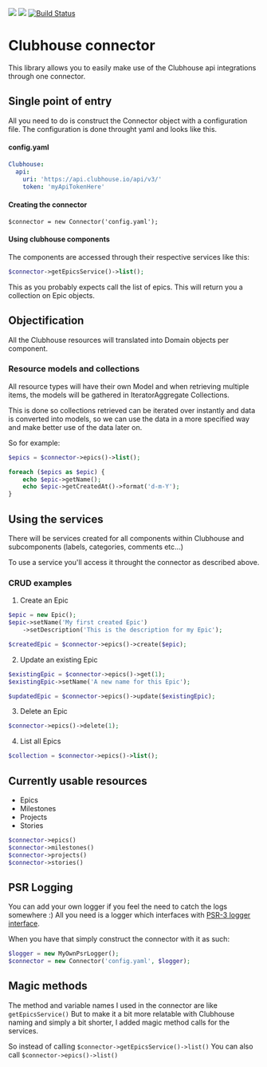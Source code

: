 <a href="https://codeclimate.com/github/LarsNieuwenhuizen/ClubhouseConnector/maintainability"><img src="https://api.codeclimate.com/v1/badges/9d0b03e99be71ba6c335/maintainability" /></a>
<a href="https://codeclimate.com/github/LarsNieuwenhuizen/ClubhouseConnector/test_coverage"><img src="https://api.codeclimate.com/v1/badges/9d0b03e99be71ba6c335/test_coverage" /></a>
[![Build Status](https://travis-ci.org/LarsNieuwenhuizen/ClubhouseConnector.svg?branch=master)](https://travis-ci.org/LarsNieuwenhuizen/ClubhouseConnector)

# Clubhouse connector

This library allows you to easily make use of
the Clubhouse api integrations through one connector.

## Single point of entry
All you need to do is construct the Connector object with a configuration file.
The configuration is done throught yaml and looks like this.

#### config.yaml
```yaml
Clubhouse:
  api:
    uri: 'https://api.clubhouse.io/api/v3/'
    token: 'myApiTokenHere'
```

#### Creating the connector

```phph
$connector = new Connector('config.yaml');
```

#### Using clubhouse components
The components are accessed through their respective services like this:

```php
$connector->getEpicsService()->list();
```

This as you probably expects call the list of epics.
This will return you a collection on Epic objects.

## Objectification
All the Clubhouse resources will translated into Domain objects per component.

### Resource models and collections
All resource types will have their own Model and when retrieving multiple items,
the models will be gathered in IteratorAggregate Collections.

This is done so collections retrieved can be iterated over instantly and data is converted into
models, so we can use the data in a more specified way and make better use of the data later on.

So for example:

```php
$epics = $connector->epics()->list();

foreach ($epics as $epic) {
    echo $epic->getName();
    echo $epic->getCreatedAt()->format('d-m-Y');
}
```

## Using the services

There will be services created for all components within Clubhouse and subcomponents (labels, categories, comments etc...)

To use a service you'll access it throught the connector as described above.

### CRUD examples

1. Create an Epic

```php
$epic = new Epic();
$epic->setName('My first created Epic')
    ->setDescription('This is the description for my Epic');

$createdEpic = $connector->epics()->create($epic);
```

2. Update an existing Epic
```php
$existingEpic = $connector->epics()->get(1);
$existingEpic->setName('A new name for this Epic');

$updatedEpic = $connector->epics()->update($existingEpic);
```

3. Delete an Epic
```php
$connector->epics()->delete(1);
```

4. List all Epics
```php
$collection = $connector->epics()->list();
```


## Currently usable resources

  - Epics
  - Milestones
  - Projects
  - Stories
  
```php
$connector->epics()
$connector->milestones()
$connector->projects()
$connector->stories()
```

## PSR Logging

You can add your own logger if you feel the need to catch the logs somewhere :)
All you need is a logger which interfaces with [PSR-3 logger interface](https://www.php-fig.org/psr/psr-3/).

When you have that simply construct the connector with it as such:

```php
$logger = new MyOwnPsrLogger();
$connector = new Connector('config.yaml', $logger);
```

## Magic methods
The method and variable names I used in the connector are like `getEpicsService()`
But to make it a bit more relatable with Clubhouse naming and simply a bit shorter,
I added magic method calls for the services.

So instead of calling `$connector->getEpicsService()->list()`
You can also call `$connector->epics()->list()`
